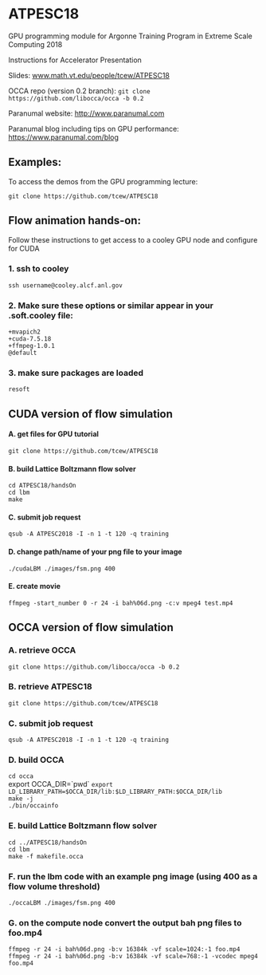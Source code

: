 # ATPESC18
GPU programming module for Argonne Training Program in Extreme Scale Computing 2018

Instructions for Accelerator Presentation

Slides: www.math.vt.edu/people/tcew/ATPESC18 

OCCA repo (version 0.2 branch): `git clone https://github.com/libocca/occa -b 0.2`

Paranumal website: http://www.paranumal.com

Paranumal blog including tips on GPU performance: https://www.paranumal.com/blog 

## Examples: 

To access the demos from the GPU programming lecture:

`git clone https://github.com/tcew/ATPESC18`  

## Flow animation hands-on:

Follow these instructions to get access to a cooley GPU node and configure for CUDA

### 1. ssh to cooley
`ssh username@cooley.alcf.anl.gov`  

### 2.  Make sure these options or similar appear in your .soft.cooley file:
`+mvapich2`  
`+cuda-7.5.18`  
`+ffmpeg-1.0.1`  
`@default`  

### 3. make sure packages are loaded
`resoft`  

## CUDA version of flow simulation

#### A. get files for GPU tutorial
`git clone https://github.com/tcew/ATPESC18`  

#### B. build Lattice Boltzmann flow solver
`cd ATPESC18/handsOn`  
`cd lbm`  
`make`  

#### C. submit job request
`qsub -A ATPESC2018 -I -n 1 -t 120 -q training`  

#### D. change path/name of your png file to your image
`./cudaLBM ./images/fsm.png 400`  

#### E. create movie
`ffmpeg -start_number 0 -r 24 -i bah%06d.png -c:v mpeg4 test.mp4`  

## OCCA version of flow simulation

### A. retrieve OCCA
`git clone https://github.com/libocca/occa -b 0.2`  

### B. retrieve ATPESC18
`git clone https://github.com/tcew/ATPESC18`  

### C. submit job request
`qsub -A ATPESC2018 -I -n 1 -t 120 -q training`  

### D. build OCCA
`cd occa`  
export OCCA_DIR=\`pwd\`
`export LD_LIBRARY_PATH=$OCCA_DIR/lib:$LD_LIBRARY_PATH:$OCCA_DIR/lib`  
`make -j`  
`./bin/occainfo`  

### E. build Lattice Boltzmann flow solver
`cd ../ATPESC18/handsOn`  
`cd lbm`  
`make -f makefile.occa`  

### F. run the lbm code with an example png image (using 400 as a flow volume threshold)
`./occaLBM ./images/fsm.png 400`  

### G. on the compute node convert the output bah png files to foo.mp4
`ffmpeg -r 24 -i bah%06d.png -b:v 16384k -vf scale=1024:-1 foo.mp4`  
`ffmpeg -r 24 -i bah%06d.png -b:v 16384k -vf scale=768:-1 -vcodec mpeg4 foo.mp4`  



